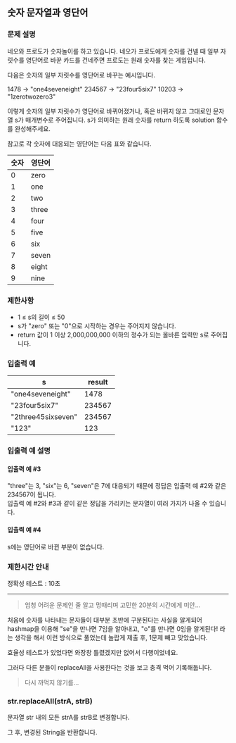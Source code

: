 ## 숫자 문자열과 영단어

### 문제 설명
네오와 프로도가 숫자놀이를 하고 있습니다. 네오가 프로도에게 숫자를 건넬 때 일부 자릿수를 영단어로 바꾼 카드를 건네주면 프로도는 원래 숫자를 찾는 게임입니다.

다음은 숫자의 일부 자릿수를 영단어로 바꾸는 예시입니다.

1478 → "one4seveneight"
234567 → "23four5six7"
10203 → "1zerotwozero3"

이렇게 숫자의 일부 자릿수가 영단어로 바뀌어졌거나, 혹은 바뀌지 않고 그대로인 문자열 s가 매개변수로 주어집니다. s가 의미하는 원래 숫자를 return 하도록 solution 함수를 완성해주세요.

참고로 각 숫자에 대응되는 영단어는 다음 표와 같습니다.

|숫자|	영단어|
|---|---|
|0	|zero|
|1|	one  |
|2|	two  |
|3|	three|
|4|	four |
|5|	five |
|6|	six  |
|7|	seven|
|8|	eight|
|9|	nine |

### 제한사항
* 1 ≤ s의 길이 ≤ 50
* s가 "zero" 또는 "0"으로 시작하는 경우는 주어지지 않습니다.
* return 값이 1 이상 2,000,000,000 이하의 정수가 되는 올바른 입력만 s로 주어집니다.

### 입출력 예
|s	|result|
|---|---|
|"one4seveneight"	|1478|    
|"23four5six7"	    |234567|  
|"2three45sixseven"	|234567|  
|"123"	            |123|    

### 입출력 예 설명
#### 입출력 예 #3
"three"는 3, "six"는 6, "seven"은 7에 대응되기 때문에 정답은 입출력 예 #2와 같은 234567이 됩니다.   
입출력 예 #2와 #3과 같이 같은 정답을 가리키는 문자열이 여러 가지가 나올 수 있습니다.

#### 입출력 예 #4
s에는 영단어로 바뀐 부분이 없습니다.

### 제한시간 안내
정확성 테스트 : 10초

*****

> 엄청 어려운 문제인 줄 알고 멍때리며 고민한 20분의 시간에게 미안...

처음에 숫자를 나타내는 문자들이 대부분 초반에 구분된다는 사실을 알게되어 hashmap을 이용해 "se"을 만나면 7임을 알아내고, "o"를 만나면 0임을 알게된다! 라는 생각을 해서 이런 방식으로 풀었는데 놀랍게 제출 후, 1문제 빼고 맞았습니다.

효율성 테스트가 있었다면 와장창 틀렸겠지만 없어서 다행이었네요.

그러다 다른 분들이 replaceAll을 사용한다는 것을 보고 충격 먹어 기록해둡니다.

> 다시 까먹지 않기를...

### str.replaceAll(strA, strB)
문자열 str 내의 모든 strA를 strB로 변경합니다.

그 후, 변경된 String을 반환합니다.